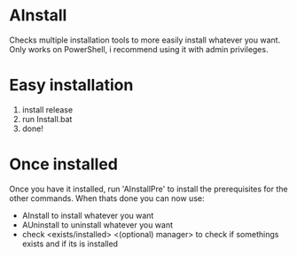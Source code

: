 # AInstall
Checks multiple installation tools to more easily install whatever you want. 
Only works on PowerShell, i recommend using it with admin privileges.

# Easy installation
1. install release
2. run Install.bat
3. done!

# Once installed
Once you have it installed, run 'AInstallPre' to install the prerequisites for the other commands.
When thats done you can now use:
- AInstall <name> to install whatever you want
- AUninstall <name> to uninstall whatever you want
- check <exists/installed> <name> <(optional) manager> to check if somethings exists and if its is installed
